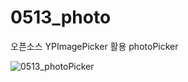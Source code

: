 # 0513_photo

오픈소스 YPImagePicker 활용 photoPicker

![0513_photoPicker](https://user-images.githubusercontent.com/73145656/118086010-44119480-b3fe-11eb-89e3-b955f2c9b705.gif)
